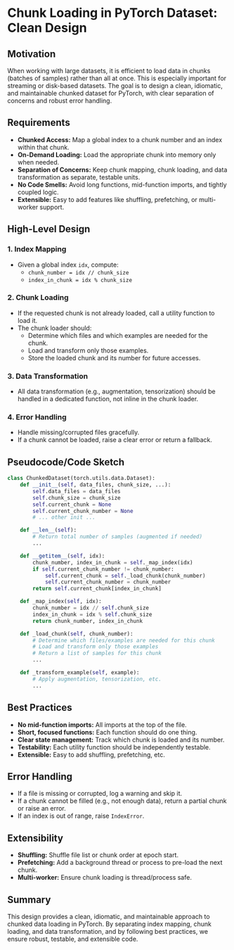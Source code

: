 # Chunk Loading in PyTorch Dataset: Clean Design

## Motivation

When working with large datasets, it is efficient to load data in chunks (batches of samples) rather than all at once. This is especially important for streaming or disk-based datasets. The goal is to design a clean, idiomatic, and maintainable chunked dataset for PyTorch, with clear separation of concerns and robust error handling.

## Requirements

- **Chunked Access:** Map a global index to a chunk number and an index within that chunk.
- **On-Demand Loading:** Load the appropriate chunk into memory only when needed.
- **Separation of Concerns:** Keep chunk mapping, chunk loading, and data transformation as separate, testable units.
- **No Code Smells:** Avoid long functions, mid-function imports, and tightly coupled logic.
- **Extensible:** Easy to add features like shuffling, prefetching, or multi-worker support.

## High-Level Design

### 1. Index Mapping

- Given a global index `idx`, compute:
  - `chunk_number = idx // chunk_size`
  - `index_in_chunk = idx % chunk_size`

### 2. Chunk Loading

- If the requested chunk is not already loaded, call a utility function to load it.
- The chunk loader should:
  - Determine which files and which examples are needed for the chunk.
  - Load and transform only those examples.
  - Store the loaded chunk and its number for future accesses.

### 3. Data Transformation

- All data transformation (e.g., augmentation, tensorization) should be handled in a dedicated function, not inline in the chunk loader.

### 4. Error Handling

- Handle missing/corrupted files gracefully.
- If a chunk cannot be loaded, raise a clear error or return a fallback.

## Pseudocode/Code Sketch

```python
class ChunkedDataset(torch.utils.data.Dataset):
    def __init__(self, data_files, chunk_size, ...):
        self.data_files = data_files
        self.chunk_size = chunk_size
        self.current_chunk = None
        self.current_chunk_number = None
        # ... other init ...

    def __len__(self):
        # Return total number of samples (augmented if needed)
        ...

    def __getitem__(self, idx):
        chunk_number, index_in_chunk = self._map_index(idx)
        if self.current_chunk_number != chunk_number:
            self.current_chunk = self._load_chunk(chunk_number)
            self.current_chunk_number = chunk_number
        return self.current_chunk[index_in_chunk]

    def _map_index(self, idx):
        chunk_number = idx // self.chunk_size
        index_in_chunk = idx % self.chunk_size
        return chunk_number, index_in_chunk

    def _load_chunk(self, chunk_number):
        # Determine which files/examples are needed for this chunk
        # Load and transform only those examples
        # Return a list of samples for this chunk
        ...

    def _transform_example(self, example):
        # Apply augmentation, tensorization, etc.
        ...
```

## Best Practices

- **No mid-function imports:** All imports at the top of the file.
- **Short, focused functions:** Each function should do one thing.
- **Clear state management:** Track which chunk is loaded and its number.
- **Testability:** Each utility function should be independently testable.
- **Extensible:** Easy to add shuffling, prefetching, etc.

## Error Handling

- If a file is missing or corrupted, log a warning and skip it.
- If a chunk cannot be filled (e.g., not enough data), return a partial chunk or raise an error.
- If an index is out of range, raise `IndexError`.

## Extensibility

- **Shuffling:** Shuffle file list or chunk order at epoch start.
- **Prefetching:** Add a background thread or process to pre-load the next chunk.
- **Multi-worker:** Ensure chunk loading is thread/process safe.

## Summary

This design provides a clean, idiomatic, and maintainable approach to chunked data loading in PyTorch. By separating index mapping, chunk loading, and data transformation, and by following best practices, we ensure robust, testable, and extensible code. 